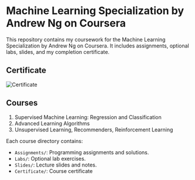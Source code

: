 # Machine Learning Specialization by Andrew Ng on Coursera

This repository contains my coursework for the Machine Learning Specialization by Andrew Ng on Coursera. It includes assignments, optional labs, slides, and my completion certificate.

## Certificate

![Certificate](Certificate/ML_Specialization_Certificate.png)

## Courses

1. Supervised Machine Learning: Regression and Classification
2. Advanced Learning Algorithms
3. Unsupervised Learning, Recommenders, Reinforcement Learning

Each course directory contains:
- `Assignments/`: Programming assignments and solutions.
- `Labs/`: Optional lab exercises.
- `Slides/`: Lecture slides and notes.
- `Certificate/`: Course certificate
